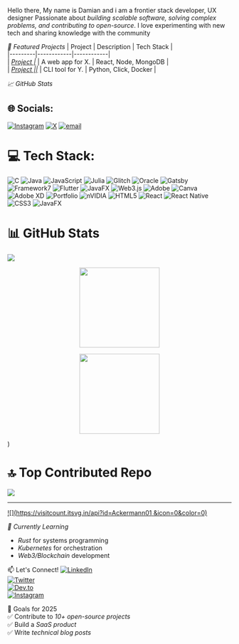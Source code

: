 Hello there, My name is Damian and i am a frontier stack developer, UX designer 
Passionate about *building scalable software, solving complex problems, and contributing to open-source*. I love experimenting with new tech and sharing knowledge with the community 

*🚀 Featured Projects* 
| Project | Description | Tech Stack |  
|---------|------------|------------|  
| *[Project |](https://github.com/you/project1)* | A web app for X. | React, Node, MongoDB |  
| *[Project ||](https://github.com/you/project2)* | CLI tool for Y. | Python, Click, Docker |  

*📈 GitHub Stats*

## 🌐 Socials:
 [![Instagram](https://img.shields.io/badge/Instagram-%23E1306C?logo=instagram&logoColor=white)](https://www.instagram.com/just_damien10) [![X](https://img.shields.io/badge/X-black.svg?logo=X&logoColor=white)](https://x.com/Damien_1000) [![email](https://img.shields.io/badge/Email-D14836?logo=gmail&logoColor=white)](mailto:udokoroemmanuel6@gmail.com) 

# 💻 Tech Stack:
![C](https://img.shields.io/badge/c-%2300599C.svg?style=for-the-badge&logo=c&logoColor=white) ![Java](https://img.shields.io/badge/java-%23ED8B00.svg?style=for-the-badge&logo=openjdk&logoColor=white) ![JavaScript](https://img.shields.io/badge/javascript-%23323330.svg?style=for-the-badge&logo=javascript&logoColor=%23F7DF1E) ![Julia](https://img.shields.io/badge/datadog-%23632CA6.svg?style=for-the-badge&logo=datadog&logoColor=white) ![Glitch](https://img.shields.io/badge/glitch-%233333FF.svg?style=for-the-badge&logo=glitch&logoColor=white) ![Oracle](https://img.shields.io/badge/Oracle-F80000?style=for-the-badge&logo=oracle&logoColor=white) ![Gatsby](https://img.shields.io/badge/Gatsby-%23663399.svg?style=for-the-badge&logo=gatsby&logoColor=white) ![Framework7](https://img.shields.io/badge/framework7-%23EE350F.svg?style=for-the-badge&logo=framework7&logoColor=white) ![Flutter](https://img.shields.io/badge/Flutter-%2302569B.svg?style=for-the-badge&logo=Flutter&logoColor=white) ![JavaFX](https://img.shields.io/badge/javafx-%23FF0000.svg?style=for-the-badge&logo=javafx&logoColor=white) ![Web3.js](https://img.shields.io/badge/web3.js-F16822?style=for-the-badge&logo=web3.js&logoColor=white) ![Adobe](https://img.shields.io/badge/adobe%20photoshop-%2331A8FF.svg?style=for-the-badge&logo=adobe%20photoshop&logoColor=white) ![Canva](https://img.shields.io/badge/Canva-%2300C4CC.svg?style=for-the-badge&logo=Canva&logoColor=white) ![Adobe XD](https://img.shields.io/badge/Adobe%20XD-470137?style=for-the-badge&logo=Adobe%20XD&logoColor=#FF61F6) ![Portfolio](https://img.shields.io/badge/Portfolio-%23000000.svg?style=for-the-badge&logo=firefox&logoColor=#FF7139) ![nVIDIA](https://img.shields.io/badge/nVIDIA-%2376B900.svg?style=for-the-badge&logo=nVIDIA&logoColor=white) ![HTML5](https://img.shields.io/badge/html5-%23E34F26.svg?style=for-the-badge&logo=html5&logoColor=white) ![React](https://img.shields.io/badge/react-%2320232a.svg?style=for-the-badge&logo=react&logoColor=%2361DAFB) ![React Native](https://img.shields.io/badge/react_native-%2320232a.svg?style=for-the-badge&logo=react&logoColor=%2361DAFB) ![CSS3](https://img.shields.io/badge/css3-%231572B6.svg?style=for-the-badge&logo=css3&logoColor=white) ![JavaFX](https://img.shields.io/badge/javafx-%23FF0000.svg?style=for-the-badge&logo=javafx&logoColor=white)
# 📊 GitHub Stats
![](https://github-readme-stats.vercel.app/api?username=Ackermann01&theme=dark&hide_border=false&include_all_commits=false&count_private=false)<br/>

</p>

<p align="center">
  <a href="https://github.com/Ackermann01">
    <img src="https://github-readme-stats.vercel.app/api/top-langs/?username=Ackermann01&theme=tokyonight&hide_border=true&layout=compact" height="180em"/>
  </a>

<p align="center">
  <a href="https://github.com/Ackermann01">
    <img src="https://github-readme-stats.vercel.app/api/top-langs/?username=Ackermann01&theme=tokyonight&hide_border=true&layout=compact" height="180em"/>
  </a>
</p>)

# 🔝 Top Contributed Repo
![](https://github-contributor-stats.vercel.app/api?username=Ackermann01&limit=12&theme=dark&combine_all_yearly_contributions=true)

---
[![](https://visitcount.itsvg.in/api?id=Ackermann01 &icon=0&color=0)](https://visitcount.itsvg.in)

<!-- Proudly created with GPRM ( https://gprm.itsvg.in ) -->
*🌱 Currently Learning*  
- *Rust* for systems programming  
- *Kubernetes* for orchestration  
- *Web3/Blockchain* development  

📫 Let's Connect!
[![LinkedIn](https://img.shields.io/badge/-LinkedIn-0A66C2?logo=linkedin&logoColor=white)](https://linkedin.com/in/yourprofile)  
[![Twitter](https://img.shields.io/badge/-Twitter-1DA1F2?logo=twitter&logoColor=white)](https://x.com/Damien_1000)  
[![Dev.to](https://img.shields.io/badge/-Dev.to-0A0A0A?logo=dev.to&logoColor=white)](https://dev.to/yourusername)  
 [![Instagram](https://img.shields.io/badge/Instagram-%23E1306C?logo=instagram&logoColor=white)](https://www.instagram.com/just_damien10) 
 
🎯 Goals for 2025  
✅ Contribute to *10+ open-source projects*  
✅ Build a *SaaS product*  
✅ Write *technical blog posts*  

